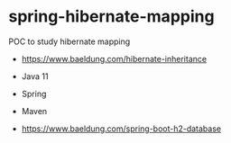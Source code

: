 # spring-hibernate-mapping
POC to study hibernate mapping

* https://www.baeldung.com/hibernate-inheritance
* Java 11
* Spring
* Maven

* https://www.baeldung.com/spring-boot-h2-database
